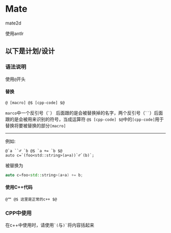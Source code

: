 ﻿# Mate

mate2d

使用antlr

## 以下是计划/设计

### 语法说明

使用`@`开头

#### 替换

    @ [macro] @$ [cpp-code] $@

`marco`中一个反引号（``` ` ```） 后面跟的是会被替换掉的名字，两个反引号（``` `` ```）后面跟的是会被用来识别的符号，当成运算符
`@$ [cpp-code] $@`中的`[cpp-code]`用于替换将要被替换的部分`[macro]`

--------

例如:

    @`a ``♂ `b @$ `a += `b $@
    auto c=`(foo<std::string>(a+a))`♂`(b)`;

被替换为

```cpp
auto c=foo<std::string>(a+a) += b;
```

#### 使用C++代码

    @艹 @$ 这里是正常的c++ $@

### CPP中使用

在c++中使用时，请使用``` `( ```与``` )` ```将内容括起来

